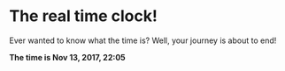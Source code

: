 # The real time clock!

Ever wanted to know what the time is? Well, your journey is about to end!

**The time is Nov 13, 2017, 22:05**